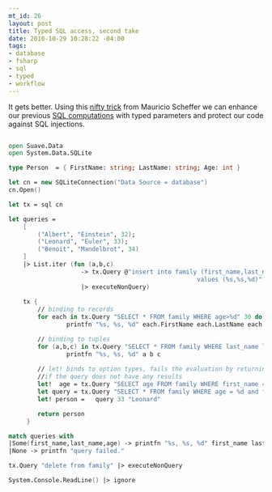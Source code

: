 ```yaml
--- 
mt_id: 26
layout: post
title: Typed SQL access, second take
date: 2010-10-29 10:28:22 -04:00
tags:
- database
- fsharp
- sql
- typed
- workflow
---
```

 It gets better. Using this <a href="http://bugsquash.blogspot.com/2010/07/abusing-printfformat-in-f.html">nifty trick</a> from Mauricio Scheffer we can enhance our previous <a href="http://ademar.name/blog/2010/10/a-recipe-for-typed-sql-databas.html">SQL computations</a> with typed parameters and protect our code against SQL injections.

```fsharp 

open Suave.Data
open System.Data.SQLite

type Person  = { FirstName: string; LastName: string; Age: int }

let cn = new SQLiteConnection("Data Source = database")
cn.Open()

let tx = sql cn

let queries = 
    [ 
        ("Albert", "Einstein", 32);
        ("Leonard", "Euler", 33);
        ("Benoit", "Mandelbrot", 34)
    ]
    |> List.iter (fun (a,b,c)  
                    -> tx.Query @"insert into family (first_name,last_name,age) 
                                                    values (%s,%s,%d)" a b c 
                    |> executeNonQuery)
    
    tx { 
        // binding to records
        for each in tx.Query "SELECT * FROM family WHERE age>%d" 30 do
                printfn "%s, %s, %d" each.FirstName each.LastName each.Age

        // binding to tuples       
        for (a,b,c) in tx.Query "SELECT * FROM family WHERE last_name like %s" "%brot" do
                printfn "%s, %s, %d" a b c
        
        // let! binds to option types, fails the evaluation by returning None 
        //if the query does not have any results
        let!  age = tx.Query "SELECT age FROM family WHERE first_name = %s" "Leonard"
        let query = tx.Query "SELECT * FROM family WHERE age = %d and first_name = %s"
        let! person =   query 33 "Leonard" 

        return person
     }

match queries with 
|Some(first_name,last_name,age) -> printfn "%s, %s, %d" first_name last_name age
|None -> printfn "query failed."

tx.Query "delete from family" |> executeNonQuery

System.Console.ReadLine() |> ignore 

```

